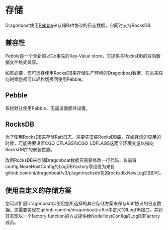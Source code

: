 # 存储 #

Dragonboat使用[Pebble](https://github.com/cockroachdb/pebble)来存储Raft协议的日志数据，它同时支持RocksDB.

## 兼容性 ##

Pebble是一个全新的以Go事先的Key-Value store，它提供与RocksDB的双向数据文件格式兼容。

如有必要，您可选择使用RocksDB来存储生产环境的Dragonboat数据，在未来任何时候您都可以轻松切换回使用Pebble。

## Pebble ##

系统默认使用Pebble，无需设置额外设置。

## RocksDB ##

为了使用RocksDB来存储Raft日志，需要先安装RocksDB库，在编译您的应用的时候，可能需要设置CGO_CFLAGS和CGO_LDFLAGS这两个环境变量以指向RocksDB库的安装位置。

改用RocksDB来存储Dragonboat数据只需要修改一行代码，仅需将config.NodeHostConfig的LogDBFactory项设置为来自github.com/lni/dragonboat/v3/plugin/rocksdb包的rocksdb.NewLogDB即可。

## 使用自定义的存储方案 ##

您可以扩展Dragonboat以使用您所选择的其它存储方案来保存Raft协议的日志数据。您需要实现在github.com/lni/dragonboat/raftio中定义的ILogDB接口，并将其实现以一个factory function的方式提供给NodeHostConfig的LogDBFactory成员。
